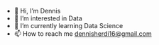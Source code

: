 - 👋 Hi, I’m Dennis 
- 👀 I’m interested in Data
- 🌱 I’m currently learning Data Science
- 📫 How to reach me dennisherdi16@gmail.com

<!---
dennisherdi/dennisherdi is a ✨ special ✨ repository because its `README.md` (this file) appears on your GitHub profile.
You can click the Preview link to take a look at your changes.
--->
